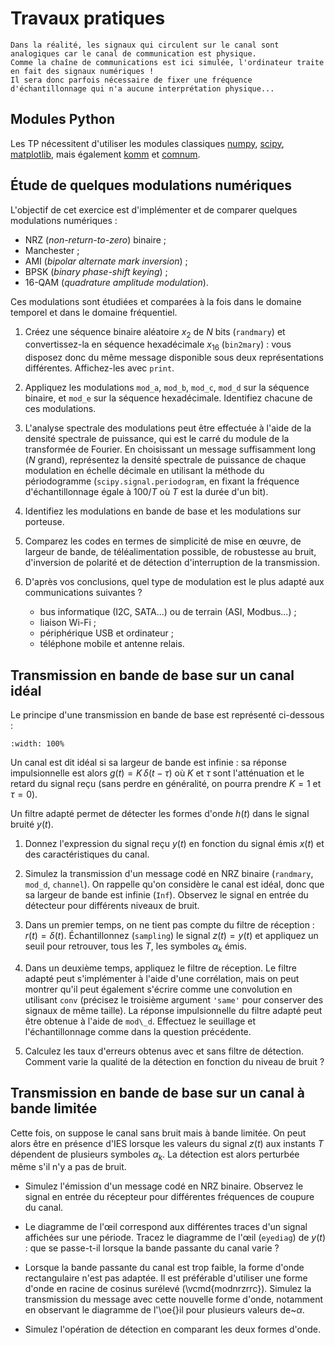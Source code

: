 # Travaux pratiques


```{note}
Dans la réalité, les signaux qui circulent sur le canal sont analogiques car le canal de communication est physique.
Comme la chaîne de communications est ici simulée, l'ordinateur traite en fait des signaux numériques !
Il sera donc parfois nécessaire de fixer une fréquence d'échantillonnage qui n'a aucune interprétation physique...
```


## Modules Python

Les TP nécessitent d'utiliser les modules classiques
[numpy](https://numpy.org/doc/stable/reference/index.html),
[scipy](https://docs.scipy.org/doc/scipy/reference/index.html#api-reference),
[matplotlib](https://matplotlib.org/stable/api/index.html),
mais également
[komm](https://komm.readthedocs.io/en/latest/) et
[comnum](https://github.com/vincmazet/comnum/tree/main/_static/comnum).


## Étude de quelques modulations numériques

L'objectif de cet exercice est d'implémenter et de comparer quelques modulations numériques :
* NRZ (_non-return-to-zero_) binaire ;
* Manchester ;
* AMI (_bipolar alternate mark inversion_) ;
* BPSK (_binary phase-shift keying_) ;
* 16-QAM (_quadrature amplitude modulation_).

Ces modulations sont étudiées et comparées à la fois dans le domaine temporel et dans le domaine fréquentiel.

1. Créez une séquence binaire aléatoire $x_2$ de $N$ bits (`randmary`)
   et convertissez-la en séquence hexadécimale $x_{16}$ (`bin2mary`) :
   vous disposez donc du même message disponible sous deux représentations différentes.
   Affichez-les avec `print`.

1. Appliquez les modulations `mod_a`, `mod_b`, `mod_c`, `mod_d` sur la séquence binaire, et `mod_e` sur la séquence hexadécimale.
   Identifiez chacune de ces modulations.

1. L'analyse spectrale des modulations peut être effectuée à l'aide de la densité spectrale de puissance,
   qui est le carré du module de la transformée de Fourier.
   En choisissant un message suffisamment long ($N$ grand),
   représentez la densité spectrale de puissance de chaque modulation en échelle décimale en utilisant la méthode du périodogramme
   (`scipy.signal.periodogram`, en fixant la fréquence d'échantillonnage égale à $100/T$ où $T$ est la durée d'un bit).

1. Identifiez les modulations en bande de base et les modulations sur porteuse.

1. Comparez les codes en termes de simplicité de mise en œuvre, de largeur de bande, de téléalimentation possible,
   de robustesse au bruit, d'inversion de polarité et de détection d'interruption de la transmission.

1. D'après vos conclusions, quel type de modulation est le plus adapté aux communications suivantes ?
   * bus informatique (I2C, SATA...) ou de terrain (ASI, Modbus...) ;
   * liaison Wi-Fi ;
   * périphérique USB et ordinateur ;
   * téléphone mobile et antenne relais.

<!--
Intérêt du code de Gray
* Tracez la constellation (\vcmd{constellation}) du signal modulé en QAM16 (donc en sortie de l'émetteur).
* Que devient cette constellation lorsque le signal modulé est transmis via un canal idéal (de bande passante infinie)
  mais bruité (\vcmd{channel})~?
  %utilisez la fonction \vcmd{awgnoise} pour ajouter du bruit)
  %Pour la simulation du canal, vous pourrez prendre par exemple une bande passante du filtre de \question{0~Hz}
  %et un rapport signal-à-bruit de \question{0~dB}.
* En déduire les conséquences possibles pour la détection du message, et l'intérêt du code de Gray%
  \footnote{On rappelle que le code de Gray est un code binaire où un seul bit change d'état entre deux nombres consécutifs.
  Pour deux bits, on compte donc~: 00, 01, 11 et 10.}
  pour les modulations QAM.
-->


## Transmission en bande de base sur un canal idéal

Le principe d'une transmission en bande de base est représenté ci-dessous :

```{image} ../figs/transmission.png
:width: 100%
```

Un canal est dit idéal si sa largeur de bande est infinie :
sa réponse impulsionnelle est alors $g(t)=K\,\delta(t-\tau)$ où $K$ et $\tau$ sont l'atténuation et le retard du signal reçu
(sans perdre en généralité, on pourra prendre $K=1$ et $\tau=0$).

Un filtre adapté permet de détecter les formes d'onde $h(t)$ dans le signal bruité $y(t)$.

1. Donnez l'expression du signal reçu $y(t)$ en fonction du signal émis $x(t)$ et des caractéristiques du canal.
   <!-- y(t) = K\,x(t-\tau) + b(t) -->

1. Simulez la transmission d'un message codé en NRZ binaire (`randmary`, `mod_d`, `channel`).
   On rappelle qu'on considère le canal est idéal, donc que sa largeur de bande est infinie (`Inf`).
   Observez le signal en entrée du détecteur pour différents niveaux de bruit.
   <!--
   Dans la fonction channel.m, je préfère définir l'écart-type du bruit plutôt que le RSB, car lors de l'émission
   d'un signal nul, je ne conserve pas la même puissance du bruit. De plus, on peut toujours calculer le RSB à partir
   de l'écart-type défini.
   -->

1. Dans un premier temps, on ne tient pas compte du filtre de réception : $r(t) = \delta(t)$.
   Échantillonnez (`sampling`) le signal $z(t)=y(t)$ et appliquez un seuil pour retrouver, tous les $T$,
   les symboles $\alpha_k$ émis.
   <!--
    En prenant un seuil égal à la moyenne des niveaux hauts et bas du signal émis,
    cela revient à faire une décision au sens du maximum de vraisemblance.
   -->

1. Dans un deuxième temps, appliquez le filtre de réception.
   Le filtre adapté peut s'implémenter à l'aide d'une corrélation,
   mais on peut montrer qu'il peut également s'écrire comme une convolution
   en utilisant `conv` (précisez le troisième argument `'same'` pour conserver des signaux de même taille).
   La réponse impulsionnelle du filtre adapté peut être obtenue à l'aide de `mod\_d`.
   Effectuez le seuillage et l'échantillonnage comme dans la question précédente.

1. Calculez les taux d'erreurs obtenus avec et sans filtre de détection.
   Comment varie la qualité de la détection en fonction du niveau de bruit ?
   <!--
    En Matlab, il existe pdist, mais son utilisation est moins évidente (il faut définir une matrice dont les deux
    colonnes correspondent aux signaux), et cela n'oblige pas les étudiants à comprendre cette distance en la recodant.
   -->


## Transmission en bande de base sur un canal à bande limitée

Cette fois, on suppose le canal sans bruit mais à bande limitée.
On peut alors être en présence d'IES lorsque les valeurs du signal $z(t)$ aux instants $T$
dépendent de plusieurs symboles $\alpha_k$.
La détection est alors perturbée même s'il n'y a pas de bruit.

* Simulez l'émission d'un message codé en NRZ binaire.
  Observez le signal en entrée du récepteur pour différentes fréquences de coupure du canal.

* Le diagramme de l'œil correspond aux différentes traces d'un signal affichées sur une période.
  Tracez le diagramme de l'œil (`eyediag`) de $y(t)$ : que se passe-t-il lorsque la bande passante du canal varie ?

<!--
  Quelle est la condition sur le signal temporel $y(t)$ pour éviter les IES~?
  Comment se traduit-elle sur la transformée de Fourier de $y(t)$~? % critère de Nyquist
  En déduire pourquoi une forme d'onde rectangulaire n'est pas adaptée
  lorsque la bande passante du canal est trop faible.
-->

* Lorsque la bande passante du canal est trop faible, la forme d'onde rectangulaire n'est pas adaptée.
  Il est préférable d'utiliser une forme d'onde en racine de cosinus surélevé (\vcmd{modnrzrrc}).
  Simulez la transmission du message avec cette nouvelle forme d'onde,
  notamment en observant le diagramme de l'\oe{}il pour plusieurs valeurs de~$\alpha$.

* Simulez l'opération de détection en comparant les deux formes d'onde.

<!-- Répartition optimale du filtrage entre l'émission et la réception ? -->

<!-- Probabilité d'erreur minimale sur un canal à bande limitée ? -->